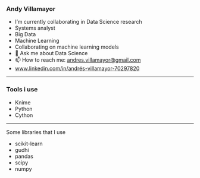 

### Andy Villamayor ###
- I’m currently collaborating in Data Science research
- Systems analyst
- Big Data
- Machine Learning
- Collaborating on machine learning models
- 💬 Ask me about Data Science 
- 📫 How to reach me: andres.villamayor@gmail.com
- www.linkedin.com/in/andrés-villamayor-70297820
***
### Tools i use ###
- Knime
- Python
- Cython
***
Some libraries that I use 
- scikit-learn 
- gudhi 
- pandas 
- scipy 
- numpy 
